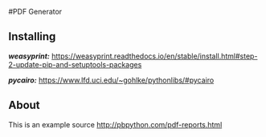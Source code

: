 #PDF Generator

## Installing

**_weasyprint:_**
https://weasyprint.readthedocs.io/en/stable/install.html#step-2-update-pip-and-setuptools-packages

**_pycairo:_**
https://www.lfd.uci.edu/~gohlke/pythonlibs/#pycairo

## About

This is an example source http://pbpython.com/pdf-reports.html

